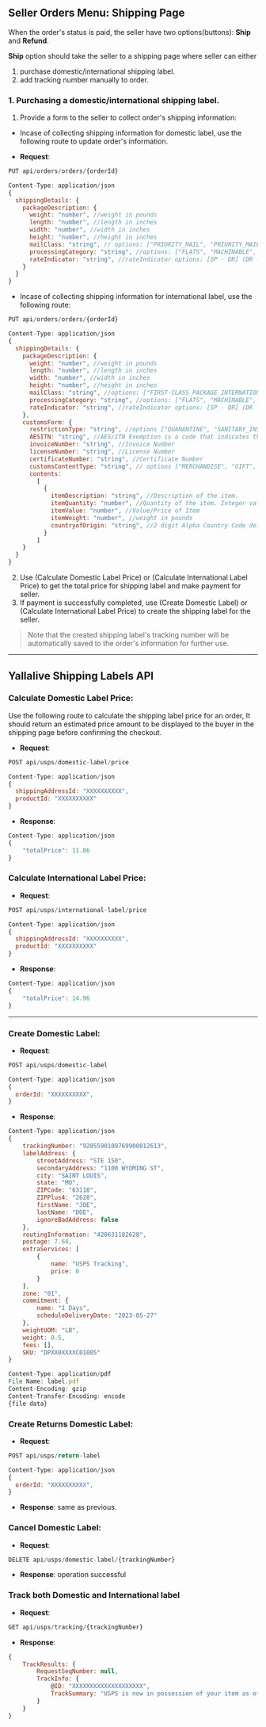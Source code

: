 ## Seller Orders Menu: Shipping Page 
When the order's status is paid, the seller have two options(buttons): **Ship** and **Refund**.

**Ship** option should take the seller to a shipping page where seller can either 
1. purchase domestic/international shipping label.
2. add tracking number manually to order.


### 1. Purchasing a domestic/international shipping label.
1. Provide a form to the seller to collect order's shipping information:
- Incase of collecting shipping information for domestic label, use the following route to update order's information.

- **Request**:
```javascript
PUT api/orders/orders/{orderId}

Content-Type: application/json
{
  shippingDetails: {
    packageDescription: {
      weight: "number", //weight in pounds
      length: "number", //length in inches
      width: "number", //width in inches
      height: "number", //height in inches
      mailClass: "string", // options: ["PRIORITY_MAIL", "PRIORITY_MAIL_EXPRESS", "PARCEL_SELECT", "PARCEL_SELECT_LIGHTWEIGHT"]
      processingCategory: "string", //options: ["FLATS", "MACHINABLE", "NON_MACHINABLE"],
      rateIndicator: "string", //rateIndicator options: [SP - DR] (DR - Dimensional, Rectangular SP - Single Piece)
    }
  }
}
```
- Incase of collecting shipping information for international label, use the following route:
```javascript
PUT api/orders/orders/{orderId}

Content-Type: application/json
{
  shippingDetails: {
    packageDescription: {
      weight: "number", //weight in pounds
      length: "number", //length in inches
      width: "number", //width in inches
      height: "number", //height in inches
      mailClass: "string", //options: ["FIRST-CLASS_PACKAGE_INTERNATIONAL_SERVICE", "PRIORITY_MAIL_INTERNATIONAL", "PRIORITY_MAIL_EXPRESS_INTERNATIONAL", "GLOBAL_EXPRESS_GUARANTEED"]
      processingCategory: "string", //options: ["FLATS", "MACHINABLE", "NON_MACHINABLE"],
      rateIndicator: "string", //rateIndicator options: [SP - DR] (DR - Dimensional, Rectangular SP - Single Piece)
    },
    customsForm: {
      restrictionType: "string", //options ["QUARANTINE", "SANITARY_INSPECTION", "PHYTOSANITARY_INSPECTION", "OTHER"]
      AESITN: "string", //AES/ITN Exemption is a code that indicates the reason why you did not need to file electronic export information.
      invoiceNumber: "string", //Invoice Number
      licenseNumber: "string", //License Number
      certificateNumber: "string", //Certificate Number
      customsContentType: "string", // options ["MERCHANDISE", "GIFT", "DOCUMENT", "COMMERCIAL_SAMPLE", "RETURNED_GOODS", "OTHER", "HUMANITARIAN_DONATIONS", "DANGEROUS_GOODS", "CREMATED_REMAINS", "NON_NEGOTIABLE_DOCUMENT", "MEDICAL_SUPPLIES", "PHARMACEUTICALS"],
      contents: 
        [
          {
            itemDescription: "string", //Description of the item.
            itemQuantity: "number", //Quantity of the item. Integer value required.
            itemValue: "number", //Value/Price of Item
            itemWeight: "number", //weight in pounds
            countryofOrigin: "string", //2 digit Alpha Country Code defined by ISO is required for international address
          }
        ]
    }
  }
}
```

 2. Use (Calculate Domestic Label Price) or (Calculate International Label Price) to get the total price for shipping label and make payment for seller.
 3. If payment is successfully completed, use (Create Domestic Label) or (Calculate International Label Price) to create the shipping label for the seller. 
 > Note that the created shipping label's tracking number will be automatically saved to the order's information for further use.

---

## Yallalive Shipping Labels API

### Calculate Domestic Label Price:
Use the following route to calculate the shipping label price for an order, It should return an estimated price amount to be displayed to the buyer in the shipping page before confirming the checkout.

- **Request**:
```javascript
POST api/usps/domestic-label/price

Content-Type: application/json
{
  shippingAddressId: "XXXXXXXXXX",
  productId: "XXXXXXXXXX"
}
```
- **Response**:
```javascript
Content-Type: application/json
{
    "totalPrice": 11.06
}
```

### Calculate International Label Price:

- **Request**:
```javascript
POST api/usps/international-label/price

Content-Type: application/json
{
  shippingAddressId: "XXXXXXXXXX",
  productId: "XXXXXXXXXX"
}

```
- **Response**:
```javascript
Content-Type: application/json
{
    "totalPrice": 14.96
}
```

---

### Create Domestic Label:

- **Request**:
```javascript
POST api/usps/domestic-label

Content-Type: application/json
{
  orderId: "XXXXXXXXXX",
}
```
- **Response**:
```javascript
Content-Type: application/json
{
    trackingNumber: "9205590109769900012613",
    labelAddress: {
        streetAddress: "STE 150",
        secondaryAddress: "1100 WYOMING ST",
        city: "SAINT LOUIS",
        state: "MO",
        ZIPCode: "63118",
        ZIPPlus4: "2628",
        firstName: "JOE",
        lastName: "DOE",
        ignoreBadAddress: false
    },
    routingInformation: "420631182628",
    postage: 7.64,
    extraServices: [
        {
            name: "USPS Tracking",
            price: 0
        }
    ],
    zone: "01",
    commitment: {
        name: "1 Days",
        scheduleDeliveryDate: "2023-05-27"
    },
    weightUOM: "LB",
    weight: 0.5,
    fees: [],
    SKU: "DPXX0XXXXC01005"
}

Content-Type: application/pdf
File Name: label.pdf
Content-Encoding: gzip
Content-Transfer-Encoding: encode
{file data}
```

### Create Returns Domestic Label:

- **Request**:
```javascript
POST api/usps/return-label

Content-Type: application/json
{
  orderId: "XXXXXXXXXX",
}
```
- **Response**: same as previous.

### Cancel Domestic Label:

- **Request**:
```javascript
DELETE api/usps/domestic-label/{trackingNumber}
```
- **Response**: operation successful

### Track both Domestic and International label
- **Request**:
```javascript
GET api/usps/tracking/{trackingNumber}
```
- **Response**:
```javascript
{
    TrackResults: {
        RequestSeqNumber: null,
        TrackInfo: {
            @ID: "XXXXXXXXXXXXXXXXXXXX",
            TrackSummary: "USPS is now in possession of your item as of 7:31 am on February 15, 2023 in RICHMOND, VA 23227."
        }
    }
}
```

